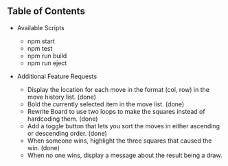 ## Table of Contents

- Available Scripts
  - npm start
  - npm test
  - npm run build
  - npm run eject

- Additional Feature Requests
  - Display the location for each move in the format (col, row) in the move history list. (done)
  - Bold the currently selected item in the move list. (done)
  - Rewrite Board to use two loops to make the squares instead of hardcoding them. (done)
  - Add a toggle button that lets you sort the moves in either ascending or descending order. (done)
  - When someone wins, highlight the three squares that caused the win. (done)
  - When no one wins, display a message about the result being a draw.
